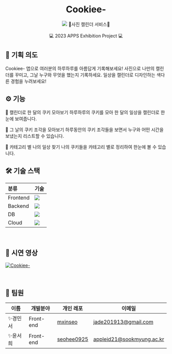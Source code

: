 <div align=center>
<h1>Cookiee-</h1>
<img src="https://2023-apps-exhibition-webpage.vercel.app/images/thumbnail/img-thumbnail-1.png">
🍪사진 캘린더 서비스🍪 <br> <br>
💻 2023 APPS Exhibition Project 💻
</div>


## 📌 기획 의도
Cookiee- 앱으로 여러분의 하루하루를 아름답게 기록해보세요!
사진으로 나만의 캘린더를 꾸미고, 그날 누구와 무엇을 했는지 기록하세요.
일상을 캘린더로 디자인하는 색다른 경험을 누려보세요!
<br>


## ⚙ 기능
🍪 캘린더로 한 달의 쿠키 모아보기
하루하루의 쿠키를 모아 한 달의 일상을 캘린더로 한눈에 보여줍니다.

🍪 그 날의 쿠키 조각을 모아보기
하루동안의 쿠키 조각들을 보면서 누구와 어떤 시간을 보냈는지 리스트할 수 있습니다.

🍪 카테고리 별 나의 일상 찾기
나의 쿠키들을 카테고리 별로 정리하여 한눈에 볼 수 있습니다.
<br>


## 🛠 기술 스택

| 분류          | 기술                                                                                                                                                                                                                                                                                                                                                                                                                                                                                       |
| :------------ | :----------------------------------------------------------------------------------------------------------------------------------------------------------------------------------------------------------------------------------------------------------------------------------------------------------------------------------------------------------------------------------------------------------------------------------------------------------------------------------------- |
| Frontend   | <img src="https://img.shields.io/badge/react native-61DBFB?style=for-the-badge&logo=react&logoColor=white">                                                                                                            |
| Backend   | <img src="https://img.shields.io/badge/spring boot-6DB33F?style=for-the-badge&logo=spring&logoColor=white">   |
| DB                             |<img src="https://img.shields.io/badge/mysql-4479A1?style=for-the-badge&logo=mysql&logoColor=white">                                                                                                                                                                    |
| Cloud           | <img src="https://img.shields.io/badge/aws-232F3E?style=for-the-badge&logo=aws&logoColor=white">  |
<br>

## 🎥 시연 영상

[![Cookiee-](http://img.youtube.com/vi/8AoxG-zcm-E/0.jpg)](https://youtu.be/8AoxG-zcm-E?feature=shared)




<br>

## 🤝 팀원

| 이름     | 개발분야  | 개인 레포                                         | 이메일                    |
| -------- | --------- | ------------------------------------------------- | ------------------------- |
| ✨경민서 | Front-end  | [mxinseo](https://github.com/mxinseo)  | jade201913@gmail.com |
| ✨윤서희 | Front-end | [seohee0925](https://github.com/seohee0925)  | appleid21@sookmyung.ac.kr     |
<br>
